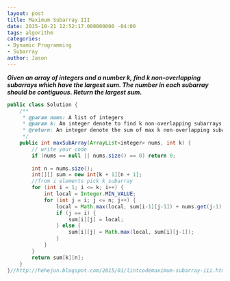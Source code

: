 ```yaml
---
layout: post
title: Maximum Subarray III
date: 2015-10-21 12:52:17.000000000 -04:00
tags: algorithm
categories:
- Dynamic Programming
- Subarray
author: Jason
---
```

<p><strong><em>Given an array of integers and a number k, find k non-overlapping subarrays which have the largest sum. The number in each subarray should be contiguous. Return the largest sum.</em></strong></p>


``` java
public class Solution {
    /**
     * @param nums: A list of integers
     * @param k: An integer denote to find k non-overlapping subarrays
     * @return: An integer denote the sum of max k non-overlapping subarrays
     */
    public int maxSubArray(ArrayList<integer> nums, int k) {
        // write your code
        if (nums == null || nums.size() == 0) return 0;
                
        int n = nums.size();
        int[][] sum = new int[k + 1][n + 1];
        //from i elements pick k subarray
        for (int i = 1; i <= k; i++) {
            int local = Integer.MIN_VALUE;
            for (int j = i; j <= n; j++) {
                local = Math.max(local, sum[i-1][j-1]) + nums.get(j-1);
                if (j == i) {
                    sum[i][j] = local;
                } else {
                    sum[i][j] = Math.max(local, sum[i][j-1]);
                }
            }
        }
        return sum[k][n];
    }
}//http://hehejun.blogspot.com/2015/01/lintcodemaximum-subarray-iii.html
```
